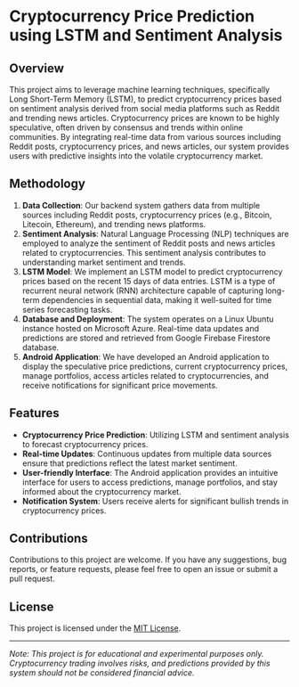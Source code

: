 # Cryptocurrency Price Prediction using LSTM and Sentiment Analysis

## Overview
This project aims to leverage machine learning techniques, specifically Long Short-Term Memory (LSTM), to predict cryptocurrency prices based on sentiment analysis derived from social media platforms such as Reddit and trending news articles. Cryptocurrency prices are known to be highly speculative, often driven by consensus and trends within online communities. By integrating real-time data from various sources including Reddit posts, cryptocurrency prices, and news articles, our system provides users with predictive insights into the volatile cryptocurrency market.

## Methodology
1. **Data Collection**: Our backend system gathers data from multiple sources including Reddit posts, cryptocurrency prices (e.g., Bitcoin, Litecoin, Ethereum), and trending news platforms.
2. **Sentiment Analysis**: Natural Language Processing (NLP) techniques are employed to analyze the sentiment of Reddit posts and news articles related to cryptocurrencies. This sentiment analysis contributes to understanding market sentiment and trends.
3. **LSTM Model**: We implement an LSTM model to predict cryptocurrency prices based on the recent 15 days of data entries. LSTM is a type of recurrent neural network (RNN) architecture capable of capturing long-term dependencies in sequential data, making it well-suited for time series forecasting tasks.
4. **Database and Deployment**: The system operates on a Linux Ubuntu instance hosted on Microsoft Azure. Real-time data updates and predictions are stored and retrieved from Google Firebase Firestore database.
5. **Android Application**: We have developed an Android application to display the speculative price predictions, current cryptocurrency prices, manage portfolios, access articles related to cryptocurrencies, and receive notifications for significant price movements.

## Features
- **Cryptocurrency Price Prediction**: Utilizing LSTM and sentiment analysis to forecast cryptocurrency prices.
- **Real-time Updates**: Continuous updates from multiple data sources ensure that predictions reflect the latest market sentiment.
- **User-friendly Interface**: The Android application provides an intuitive interface for users to access predictions, manage portfolios, and stay informed about the cryptocurrency market.
- **Notification System**: Users receive alerts for significant bullish trends in cryptocurrency prices.


## Contributions
Contributions to this project are welcome. If you have any suggestions, bug reports, or feature requests, please feel free to open an issue or submit a pull request.

## License
This project is licensed under the [MIT License](LICENSE).

---

*Note: This project is for educational and experimental purposes only. Cryptocurrency trading involves risks, and predictions provided by this system should not be considered financial advice.*
